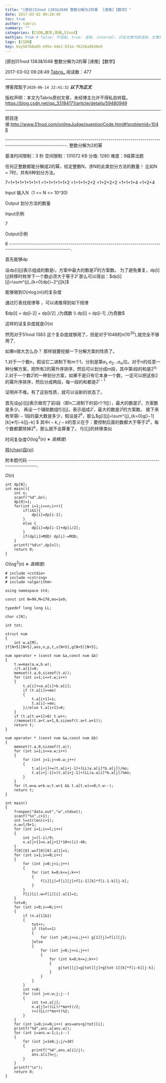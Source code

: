 ```yaml
---
title: "[原创]51nod 1383&1048 整数分解为2的幂  [递推]【数学】"
date: 2017-03-02 09:28:49
toc: true
author: tabris
summary: ""
categories: [CSDN,数学,思维,51nod]
mathjax: true # false: 不渲染, true: 渲染, internal: 只在文章内部渲染，文章列表中不渲染
tags: [CSDN]
key: key5b7b0a05-e95e-4de1-831e-76236a9630e9
---
```


[原创]51nod 1383&1048 整数分解为2的幂  [递推]【数学】

2017-03-02 09:28:49  [Tabris_](https://me.csdn.net/qq_33184171) 阅读数：477

---

博客爬取于`2020-06-14 22:41:32`
***以下为正文***

版权声明：本文为Tabris原创文章，未经博主允许不得私自转载。
https://blog.csdn.net/qq_33184171/article/details/59480949

<!-- more -->

---

题目连接:http://www.51nod.com/onlineJudge/questionCode.html#!problemId=1048

-------------------------------------------------------------------------------------------------------------.
整数分解为2的幂 

基准时间限制：3 秒 空间限制：131072 KB 分值: 1280 难度：9级算法题 

任何正整数都能分解成2的幂，给定整数N，求N的此类划分方法的数量！
比如N = 7时，共有6种划分方法。

7=1+1+1+1+1+1+1
  =1+1+1+1+1+2
  =1+1+1+2+2
  =1+2+2+2
  =1+1+1+4
  =1+2+4
  
Input
输入N（1 <= N <= 10^30)

Output
划分方法的数量

Input示例

7

Output示例

6
-------------------------------------------------------------------------------------------------------------.

首先能够dp

设dp[i][j]表示组成的数是$i$，方案中最大的数是$2^j$的方案数。 
为了避免重复，dp[i][j]转移时枚举下一个数必须大于等于$2^j$ 
那么可以得出：$dp[i][j]=\sum^{j}_{k=0}dp[i−2^j][k]$ 

能够做到$O(n\log(n))$的复杂度


通过打表找规律等 ，可以递推得到如下规律

$dp[i] = dp[i-2] + dp[i/2] ,i为偶数 \\ dp[i] = dp[i-1] ,i为奇数$

这样的话复杂度就是$O(n)$

然而对于51nod 1383 这个复杂度就够用了，但是对于1048的$n(10^{30})$,就完全不够用了,

如果n很大怎么办？ 
那样就要挖掘一下分解方案的性质了。

1.对于一个数n，假设它二进制下有m个1，分别是第$a_1,a_2…a_m$位。对于n的任意一种分解方案，把所有2的幂升序排序，然后可以划分成m段，其中第i段的和是$2^{a_i}$
2.对于一个数$2^i$的一种划分方案，如果不是只有它本身一个数，一定可以把这些2的幂升序排序，然后分成两段，每一段的和都是$2^{i−1}$
	
证明并不难。有了这些性质，就可以设新的状态了。

首先设g[i][j]表示做完了前i段（即n二进制下的前i个1位），最大的数是$2^j$，方案数是多少。 
再设一个辅助数组f[i][j]，表示组成$2^i$，最大的数是$2^j$的方案数。 
接下来枚举第$i-1$段的最大数是多少，假设是$2^k$，那么$g[i][j]=\sum^{j}_{k=0}g[i−1][k]∗f[i−k][j−k] $
其中$i-k,j-k$的意义在于：要控制后面的数都大于等于$2^k$，每个数都要除掉$2^k$，那么就不会算重了。 
f[i][j]的转移类似

时间复杂度$O(\log ^{3}(n)∗高精度)$

[转(chao)自(xi)](http://blog.csdn.net/worldwide_d/article/details/54091940)


附本题代码
----------------------------------------------------------------------------------.

$O(n)$
```
int dp[N];
int main(){
    int n;
    scanf("%d",&n);
    dp[0]=1;
    for(int i=1;i<=n;i++){
        if(i&1){
            dp[i]=dp[i-1];
        }
        else {
            dp[i]=dp[i-1]+dp[i/2];
        }
        if(dp[i]>MOD) dp[i]-=MOD;
    }
    printf("%d\n",dp[n]);
    return 0;
}

```


$O(\log ^{3}(n)∗高精度)$
```
# include <cstdio>
# include <cstring>
# include <algorithm>

using namespace std;

const int N=99,M=170,mo=1e9;

typedef long long LL;

char c[N];

int tot;

struct num
{
    int w,a[M];
}f[N+5][N+5],ans,n,p,t,s[N+5],g[N+5][N+5];

num operator + (const num &a,const num &b)
{
    t.w=max(a.w,b.w);
    //t.a[1]=0;
    memset(t.a,0,sizeof(t.a));
    for (int i=1;i<=t.w;i++)
    {
        t.a[i]+=a.a[i]+b.a[i];
        if (t.a[i]>=mo)
        {
            t.a[i+1]=1;
            t.a[i]-=mo;
        }//else t.a[i+1]=0;
    }
    if (t.a[t.w+1]>0) t.w++;
    //memset(t.a+t.w+1,0,sizeof(t.a+t.w+1));
    return t;
}

num operator * (const num &a,const num &b)
{
    memset(t.a,0,sizeof(t.a));
    for (int i=1;i<=a.w;i++)
    {
        for (int j=1;j<=b.w;j++)
        {
            t.a[i+j]+=(t.a[i+j-1]+(LL)a.a[i]*b.a[j])/mo;
            t.a[i+j-1]=(t.a[i+j-1]+(LL)a.a[i]*b.a[j])%mo;
        }
    }
    for (t.w=a.w+b.w;t.w>1 && t.a[t.w]==0;t.w--);
    return t;
}

int main()
{
    freopen("data.out","w",stdout);
    scanf("%s",c+1);
    int l=strlen(c+1);
    n.w=l/9+1;
    for (int i=1;i<=l;i++)
    {
        int j=(l-i)/9;
        n.a[j+1]=n.a[j+1]*10+c[i]-48;
    }
    f[0][0].w=f[0][0].a[1]=1;
    for (int i=1;i<=N;i++)
    {
        for (int j=0;j<i;j++)
        {
            for (int k=0;k<=j;k++)
            {
                f[i][j]=f[i][j]+f[i-1][k]*f[i-1-k][j-k];
            }
        }
        f[i][i].w=f[i][i].a[1]=1;
    }
    tot=0;
    for (int i=0;i<=N;i++)
    {
        if (n.a[1]&1)
        {
            tot++;
            if (tot==1)
            {
                for (int j=0;j<=i;j++) g[1][j]=f[i][j];
            }else
            {
                for (int j=0;j<=i;j++)
                {
                    for (int k=0;k<=j;k++)
                    {
                        g[tot][j]=g[tot][j]+g[tot-1][k]*f[i-k][j-k];
                    }
                }
            }
        }
        int r=0;
        for (int j=n.w;j;j--)
        {
            int t=n.a[j];
            n.a[j]=((LL)r*mo+t)/2;
            r=((LL)r*mo+t)%2;
        }
    }
    for (int i=0;i<=N;i++) ans=ans+g[tot][i];
    printf("%d",ans.a[ans.w]);
    for (int i=ans.w-1;i;i--)
    {
        for (int j=1e8;j;j/=10)
        {
            printf("%d",ans.a[i]/j);
            ans.a[i]%=j;
        }
    }
    printf("\n");
    return 0;
}
```
